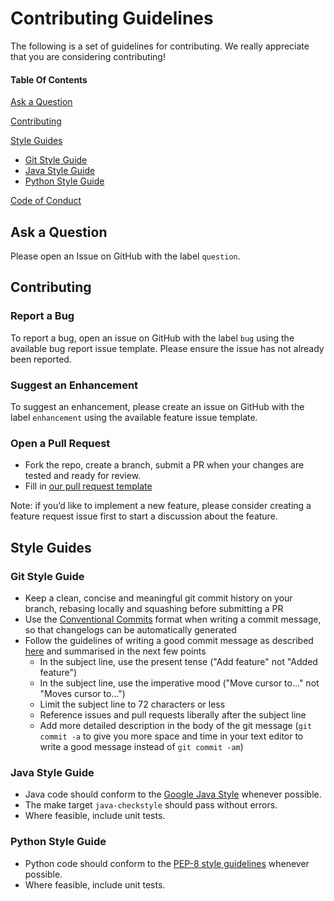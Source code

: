 # Contributing Guidelines

The following is a set of guidelines for contributing. We really appreciate that you are considering contributing!

#### Table Of Contents

[Ask a Question](#ask-a-question)

[Contributing](#contributing)

[Style Guides](#style-guides)
  * [Git Style Guide](#git-style-guide)
  * [Java Style Guide](#java-style-guide)
  * [Python Style Guide](#python-style-guide)

[Code of Conduct](https://github.com/nginxinc/nginx-wrapper/blob/master/CODE_OF_CONDUCT.md)

## Ask a Question

Please open an Issue on GitHub with the label `question`.

## Contributing

### Report a Bug

To report a bug, open an issue on GitHub with the label `bug` using the available bug report issue template. Please ensure the issue has not already been reported.

### Suggest an Enhancement

To suggest an enhancement, please create an issue on GitHub with the label `enhancement` using the available feature issue template.

### Open a Pull Request

* Fork the repo, create a branch, submit a PR when your changes are tested and ready for review.
* Fill in [our pull request template](/.github/PULL_REQUEST_TEMPLATE.md)

Note: if you’d like to implement a new feature, please consider creating a feature request issue first to start a discussion about the feature.

## Style Guides

### Git Style Guide

* Keep a clean, concise and meaningful git commit history on your branch, rebasing locally and squashing before submitting a PR
* Use the [Conventional Commits](https://www.conventionalcommits.org/en/v1.0.0/) format when writing a commit message, so that changelogs can be automatically generated
* Follow the guidelines of writing a good commit message as described [here](https://chris.beams.io/posts/git-commit/) and summarised in the next few points
    * In the subject line, use the present tense ("Add feature" not "Added feature")
    * In the subject line, use the imperative mood ("Move cursor to..." not "Moves cursor to...")
    * Limit the subject line to 72 characters or less
    * Reference issues and pull requests liberally after the subject line
    * Add more detailed description in the body of the git message (`git commit -a` to give you more space and time in your text editor to write a good message instead of `git commit -am`)

### Java Style Guide

* Java code should conform to the [Google Java Style](https://checkstyle.org/styleguides/google-java-style-20180523/javaguide.html) whenever possible.
* The make target `java-checkstyle` should pass without errors.
* Where feasible, include unit tests.


### Python Style Guide

* Python code should conform to the [PEP-8 style guidelines](https://www.python.org/dev/peps/pep-0008/) whenever possible.
* Where feasible, include unit tests.
